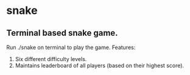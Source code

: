 # snake
## Terminal based snake game.
Run ./snake on terminal to play the game.  Features:
1. Six different difficulty levels.
2. Maintains leaderboard of all players (based on their highest score).

